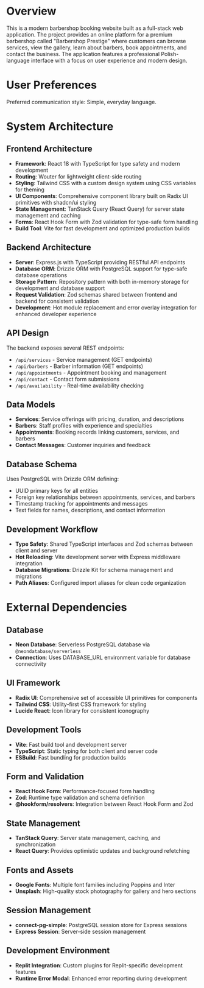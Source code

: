 # Overview

This is a modern barbershop booking website built as a full-stack web application. The project provides an online platform for a premium barbershop called "Barbershop Prestige" where customers can browse services, view the gallery, learn about barbers, book appointments, and contact the business. The application features a professional Polish-language interface with a focus on user experience and modern design.

# User Preferences

Preferred communication style: Simple, everyday language.

# System Architecture

## Frontend Architecture
- **Framework**: React 18 with TypeScript for type safety and modern development
- **Routing**: Wouter for lightweight client-side routing
- **Styling**: Tailwind CSS with a custom design system using CSS variables for theming
- **UI Components**: Comprehensive component library built on Radix UI primitives with shadcn/ui styling
- **State Management**: TanStack Query (React Query) for server state management and caching
- **Forms**: React Hook Form with Zod validation for type-safe form handling
- **Build Tool**: Vite for fast development and optimized production builds

## Backend Architecture
- **Server**: Express.js with TypeScript providing RESTful API endpoints
- **Database ORM**: Drizzle ORM with PostgreSQL support for type-safe database operations
- **Storage Pattern**: Repository pattern with both in-memory storage for development and database support
- **Request Validation**: Zod schemas shared between frontend and backend for consistent validation
- **Development**: Hot module replacement and error overlay integration for enhanced developer experience

## API Design
The backend exposes several REST endpoints:
- `/api/services` - Service management (GET endpoints)
- `/api/barbers` - Barber information (GET endpoints)  
- `/api/appointments` - Appointment booking and management
- `/api/contact` - Contact form submissions
- `/api/availability` - Real-time availability checking

## Data Models
- **Services**: Service offerings with pricing, duration, and descriptions
- **Barbers**: Staff profiles with experience and specialties
- **Appointments**: Booking records linking customers, services, and barbers
- **Contact Messages**: Customer inquiries and feedback

## Database Schema
Uses PostgreSQL with Drizzle ORM defining:
- UUID primary keys for all entities
- Foreign key relationships between appointments, services, and barbers
- Timestamp tracking for appointments and messages
- Text fields for names, descriptions, and contact information

## Development Workflow
- **Type Safety**: Shared TypeScript interfaces and Zod schemas between client and server
- **Hot Reloading**: Vite development server with Express middleware integration
- **Database Migrations**: Drizzle Kit for schema management and migrations
- **Path Aliases**: Configured import aliases for clean code organization

# External Dependencies

## Database
- **Neon Database**: Serverless PostgreSQL database via `@neondatabase/serverless`
- **Connection**: Uses DATABASE_URL environment variable for database connectivity

## UI Framework
- **Radix UI**: Comprehensive set of accessible UI primitives for components
- **Tailwind CSS**: Utility-first CSS framework for styling
- **Lucide React**: Icon library for consistent iconography

## Development Tools
- **Vite**: Fast build tool and development server
- **TypeScript**: Static typing for both client and server code
- **ESBuild**: Fast bundling for production builds

## Form and Validation
- **React Hook Form**: Performance-focused form handling
- **Zod**: Runtime type validation and schema definition
- **@hookform/resolvers**: Integration between React Hook Form and Zod

## State Management
- **TanStack Query**: Server state management, caching, and synchronization
- **React Query**: Provides optimistic updates and background refetching

## Fonts and Assets
- **Google Fonts**: Multiple font families including Poppins and Inter
- **Unsplash**: High-quality stock photography for gallery and hero sections

## Session Management
- **connect-pg-simple**: PostgreSQL session store for Express sessions
- **Express Session**: Server-side session management

## Development Environment
- **Replit Integration**: Custom plugins for Replit-specific development features
- **Runtime Error Modal**: Enhanced error reporting during development